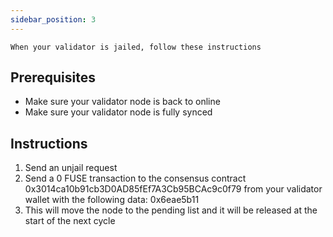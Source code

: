 ```yaml
---
sidebar_position: 3
---
```


`When your validator is jailed, follow these instructions`

## Prerequisites

- Make sure your validator node is back to online
- Make sure your validator node is fully synced

## Instructions

1. Send an unjail request
2. Send a 0 FUSE transaction to the consensus contract 0x3014ca10b91cb3D0AD85fEf7A3Cb95BCAc9c0f79 from your validator wallet with the following data: 0x6eae5b11
3. This will move the node to the pending list and it will be released at the start of the next cycle
